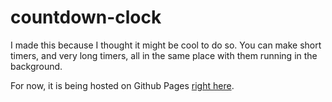 # countdown-clock
I made this because I thought it might be cool to do so. You can make short timers, and very long timers, all in the same place with them running in the background.

For now, it is being hosted on Github Pages [right here](https://javaspence.github.io/countdown-clock).

